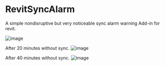 # RevitSyncAlarm
A simple nondisruptive but very noticeable sync alarm warning Add-in for revit.

![image](https://user-images.githubusercontent.com/8847598/38228875-22ccc66c-3749-11e8-911b-fb4eb44d3f73.png)

After 20 minutes without sync.
![image](https://user-images.githubusercontent.com/8847598/38228889-2cc6d7ac-3749-11e8-8b24-46787fe3a5e3.png)

After 40 minutes without sync.
![image](https://user-images.githubusercontent.com/8847598/38228901-3db63e36-3749-11e8-89f6-437468559203.png)

